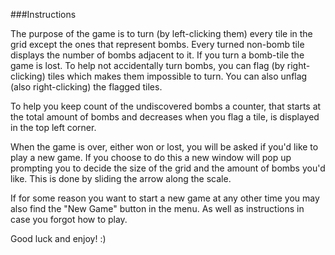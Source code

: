 ###Instructions

The purpose of the game is to turn (by left-clicking them) every tile in the grid except the
 ones that represent bombs. Every turned non-bomb tile displays the
 number of bombs adjacent to it. If you turn a bomb-tile the game
 is lost. To help not accidentally turn bombs, you can flag (by right-clicking) tiles
 which makes them impossible to turn. You can also unflag (also right-clicking) the flagged
 tiles.


To help you keep count of the undiscovered bombs a counter, that starts
 at the total amount of bombs and decreases when you flag a tile, is
 displayed in the top left corner.


When the game is over, either won or lost, you will be asked if you'd
 like to play a new game. If you choose to do this a new window will
 pop up prompting you to decide the size of the grid and the amount
 of bombs you'd like. This is done by sliding the arrow along the 
 scale.


If for some reason you want to start a new game at any other time you
 may also find the "New Game" button in the menu. As well as instructions
 in case you forgot how to play.

Good luck and enjoy! :)
